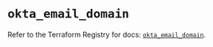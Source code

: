 # `okta_email_domain`

Refer to the Terraform Registry for docs: [`okta_email_domain`](https://registry.terraform.io/providers/okta/okta/4.11.1/docs/resources/email_domain).
